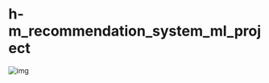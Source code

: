 # h-m_recommendation_system_ml_project

![img](https://github.com/ttariqaziz/h-m_recommendation_system_ml_project/blob/main/Catagory%20pie%20chart.png)
